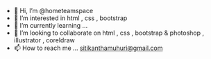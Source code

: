 - 👋 Hi, I’m @hometeamspace
- 👀 I’m interested in html , css , bootstrap
- 🌱 I’m currently learning ...
- 💞️ I’m looking to collaborate on html , css , bootstrap & photoshop , illustrator  , coreldraw
- 📫 How to reach me ... sitikanthamuhuri@gmail.com

<!---
hometeamspace/hometeamspace is a ✨ special ✨ repository because its `README.md` (this file) appears on your GitHub profile.
You can click the Preview link to take a look at your changes.
--->
